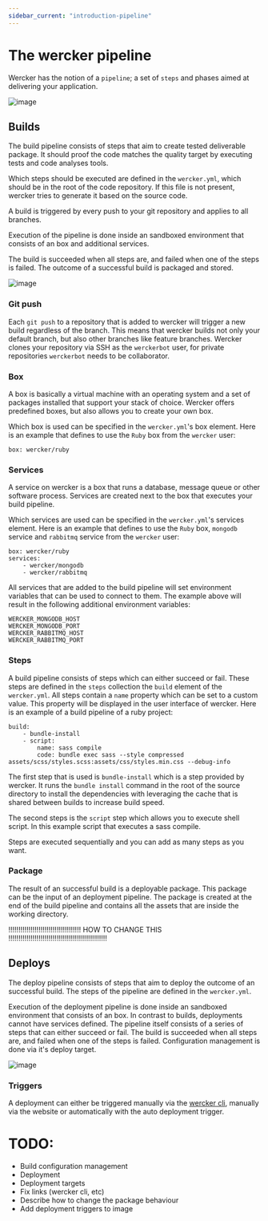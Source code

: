 ```yaml
---
sidebar_current: "introduction-pipeline"
---
```


# The wercker pipeline
Wercker has the notion of a `pipeline`; a set of `steps` and phases aimed at delivering your application.

![image](/assets/pipeline-overview/wercker_pipeline.png)

## Builds

The build pipeline consists of steps that aim to create tested deliverable package. It should proof the code matches the quality target by executing tests and code analyses tools.

Which steps should be executed are defined in the `wercker.yml`, which should be in the root of the code repository. If this file is not present, wercker tries to generate it based on the source code.

A build is triggered by every push to your git repository and applies to all branches. 

Execution of the pipeline is done inside an sandboxed environment that consists of an box and additional services.

The build is succeeded when all steps are, and failed when one of the steps is failed. The outcome of a successful build is packaged and stored.

![image](/assets/pipeline-overview/wercker_build.png)

### Git push

Each `git push` to a repository that is added to wercker will trigger a new build regardless of the branch. This means that wercker builds not only your default branch, but also other branches like feature branches. Wercker clones your repository via SSH as the `werckerbot` user, for private repositories `werckerbot` needs to be collaborator.

### Box

A box is basically a virtual machine with an operating system and a set of packages installed that support your stack of choice. Wercker offers predefined boxes, but also allows you to create your own box.

Which box is used can be specified in the `wercker.yml`'s box element. Here is an example that defines to use the `Ruby` box from the `wercker` user:

    box: wercker/ruby

### Services

A service on wercker is a box that runs a database, message queue or other software process. Services are created next to the box that executes your build pipeline.

Which services are used can be specified in the `wercker.yml`'s services element. Here is an example that defines to use the `Ruby` box, `mongodb` service and `rabbitmq` service from the `wercker` user:

    box: wercker/ruby
    services:
        - wercker/mongodb
        - wercker/rabbitmq

All services that are added to the build pipeline will set environment variables that can be used to connect to them. The example above will result in the following additional environment variables:

    WERCKER_MONGODB_HOST
    WERCKER_MONGODB_PORT
    WERCKER_RABBITMQ_HOST
    WERCKER_RABBITMQ_PORT

### Steps

A build pipeline consists of steps which can either succeed or fail. These steps are defined in the `steps` collection the `build` element of the `wercker.yml`. All steps contain a `name` property which can be set to a custom value. This property will be displayed in the user interface of wercker. Here is an example of a build pipeline of a ruby project:

    build:
        - bundle-install
        - script:
            name: sass compile
            code: bundle exec sass --style compressed assets/scss/styles.scss:assets/css/styles.min.css --debug-info

The first step that is used is `bundle-install` which is a step provided by wercker. It runs the `bundle install` command in the root of the source directory to install the dependencies with leveraging the cache that is shared between builds to increase build speed. 

The second steps is the `script` step which allows you to execute shell script. In this example script that executes a sass compile.

Steps are executed sequentially and you can add as many steps as you want.

### Package

The result of an successful build is a deployable package. This package can be the input of an deployment pipeline. The package is created at the end of the build pipeline and contains all the assets that are inside the working directory.

!!!!!!!!!!!!!!!!!!!!!!!!!!!!!!!!!!!! HOW TO CHANGE THIS !!!!!!!!!!!!!!!!!!!!!!!!!!!!!!!!!!!!!!!!!!!!!!!!!

## Deploys
The deploy pipeline consists of steps that aim to deploy the outcome of an successful build. The steps of the pipeline are defined in the `wercker.yml`.

Execution of the deployment pipeline is done inside an sandboxed environment that consists of an box. In contrast to builds, deployments cannot have services defined. The pipeline itself consists of a series of steps that can either succeed or fail. The build is succeeded when all steps are, and failed when one of the steps is failed. Configuration management is done via it's deploy target.

![image](/assets/pipeline-overview/wercker_build.png)

### Triggers 
A deployment can either be triggered manually via the [wercker cli](!!!!!!), manually via the website or automatically with the auto deployment trigger. 


# TODO:
* Build configuration management
* Deployment
* Deployment targets
* Fix links (wercker cli, etc)
* Describe how to change the package behaviour
* Add deployment triggers to image